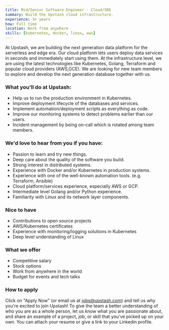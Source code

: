 ```yaml
---
title: Mid/Senior Software Engineer - Cloud/SRE
summary: Build the Upstash cloud infrastructure.
experience: 3+ years
how: Full time
location: Work from anywhere
skills: [kubernetes, docker, linux, aws]
---
```


At Upstash, we are building the next generation data platform for the serverless
and edge era.
Our cloud platform lets users deploy data services in seconds and immediately
start using them.
At the infrastructure level, we are using the latest technologies like
Kubernetes, Golang, Terraform and popular cloud providers (AWS,GCE).
We are looking for new team members to explore and develop the next generation
database together with us.

### What you'll do at Upstash:

- Help us to run the production environment in Kubernetes.
- Improve deployment lifecycle of the databases and services.
- Implement automation/deployment scripts as everything as code.
- Improve our monitoring systems to detect problems earlier than our users.
- Incident management by being on-call which is rotated among team members.

### We'd love to hear from you if you have:

- Passion to learn and try new things.
- Deep care about the quality of the software you build.
- Strong interest in distributed systems.
- Experience with Docker and/or Kubernetes in production systems.
- Experience with one of the well-known automation tools. (e.g. Terraform,
  Ansible)
- Cloud platform/services experience, especially AWS or GCP.
- Intermediate level Golang and/or Python experience.
- Familiarity with Linux and its network layer components.

### Nice to have

- Contributions to open source projects
- AWS/Kubernetes certificates
- Experience with monitoring/logging solutions in Kubernetes
- Deep level understanding of Linux

### What we offer

- Competitive salary
- Stock options
- Work from anywhere in the world
- Budget for events and tech talks

### How to apply

Click on "Apply Now" (or email us at [jobs@upstash.com](jobs@upstash.com)) and tell us why you're
excited to join Upstash! To give the team a better understanding of who you are
as a whole person, let us know what you are passionate about, and share an
example of a project, job, or skill that you’ve picked up on your own. You can
attach your resume or give a link to your Linkedin profile.
